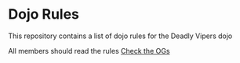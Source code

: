 Dojo Rules
==========

This repository contains a list of dojo rules for the Deadly Vipers dojo

All members should read the rules
[Check the OGs](https://github.com/deadlyvipers)
